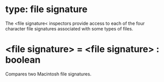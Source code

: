 # type: file signature

The &lt;file signature&lt; inspectors provide access to each of the four character file signatures associated with some types of files.

# &lt;file signature&gt; = &lt;file signature&gt; : boolean

Compares two Macintosh file signatures.
